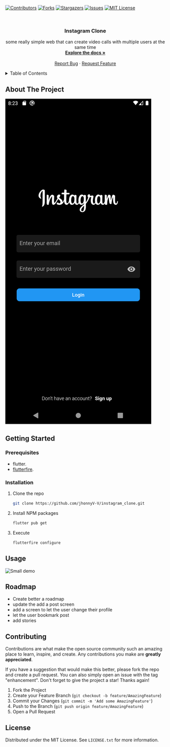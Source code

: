 <!--
*** Thanks for checking out the Best-README-Template. If you have a suggestion
*** that would make this better, please fork the repo and create a pull request
*** or simply open an issue with the tag "enhancement".
*** Don't forget to give the project a star!
*** Thanks again! Now go create something AMAZING! :D
-->



<!-- PROJECT SHIELDS -->
<!--
*** I'm using markdown "reference style" links for readability.
*** Reference links are enclosed in brackets [ ] instead of parentheses ( ).
*** See the bottom of this document for the declaration of the reference variables
*** for contributors-url, forks-url, etc. This is an optional, concise syntax you may use.
*** https://www.markdownguide.org/basic-syntax/#reference-style-links
-->
[![Contributors][contributors-shield]][contributors-url]
[![Forks][forks-shield]][forks-url]
[![Stargazers][stars-shield]][stars-url]
[![Issues][issues-shield]][issues-url]
[![MIT License][license-shield]][license-url]



<!-- PROJECT LOGO -->
<br />
<div align="center">
<h3 align="center">Instagram Clone</h3>

  <p align="center">
    some really simple web that can create video calls with multiple users at the same time
    <br />
    <a href="https://github.com/jhonnyV-V/instagram_clone"><strong>Explore the docs »</strong></a>
    <br />
    <br />
    <a href="https://github.com/jhonnyV-V/instagram_clone/issues">Report Bug</a>
    ·
    <a href="https://github.com/jhonnyV-V/instagram_clone/issues">Request Feature</a>
  </p>
</div>



<!-- TABLE OF CONTENTS -->
<details>
  <summary>Table of Contents</summary>
  <ol>
    <li>
      <a href="#about-the-project">About The Project</a>
      <ul>
        <li><a href="#built-with">Built With</a></li>
      </ul>
    </li>
    <li>
      <a href="#getting-started">Getting Started</a>
      <ul>
        <li><a href="#prerequisites">Prerequisites</a></li>
        <li><a href="#installation">Installation</a></li>
      </ul>
    </li>
    <li><a href="#usage">Usage</a></li>
    <li><a href="#roadmap">Roadmap</a></li>
    <li><a href="#contributing">Contributing</a></li>
    <li><a href="#license">License</a></li>
  </ol>
</details>



<!-- ABOUT THE PROJECT -->
## About The Project

![screenshot](assets/Screenshot.png)


<!-- GETTING STARTED -->
## Getting Started

### Prerequisites

- flutter.
- [flutterfire](https://firebase.google.com/docs/flutter/setup?hl=es-419&platform=android#install-cli-tools).

### Installation

1. Clone the repo
   ```sh
   git clone https://github.com/jhonnyV-V/instagram_clone.git
   ```
3. Install NPM packages
   ```sh
   flutter pub get
   ```
4. Execute
   ```sh
   flutterfire configure
   ```




<!-- USAGE EXAMPLES -->
## Usage

![Small demo](assets/instagram_clone.gif)

<!-- ROADMAP -->
## Roadmap

- Create better a roadmap
- update the add a post screen
- add a screen to let the user change their profile
- let the user bookmark post
- add stories

<!-- CONTRIBUTING -->
## Contributing

Contributions are what make the open source community such an amazing place to learn, inspire, and create. Any contributions you make are **greatly appreciated**.

If you have a suggestion that would make this better, please fork the repo and create a pull request. You can also simply open an issue with the tag "enhancement".
Don't forget to give the project a star! Thanks again!

1. Fork the Project
2. Create your Feature Branch (`git checkout -b feature/AmazingFeature`)
3. Commit your Changes (`git commit -m 'Add some AmazingFeature'`)
4. Push to the Branch (`git push origin feature/AmazingFeature`)
5. Open a Pull Request


<!-- LICENSE -->
## License

Distributed under the MIT License. See `LICENSE.txt` for more information.

<!-- MARKDOWN LINKS & IMAGES -->
<!-- https://www.markdownguide.org/basic-syntax/#reference-style-links -->
[contributors-shield]: https://img.shields.io/github/contributors/jhonnyV-V/instagram_clone.svg?style=for-the-badge
[contributors-url]: https://github.com/jhonnyV-V/instagram_clone/graphs/contributors
[forks-shield]: https://img.shields.io/github/forks/jhonnyV-V/instagram_clone.svg?style=for-the-badge
[forks-url]: https://github.com/jhonnyV-V/instagram_clone/network/members
[stars-shield]: https://img.shields.io/github/stars/jhonnyV-V/instagram_clone.svg?style=for-the-badge
[stars-url]: https://github.com/jhonnyV-V/instagram_clone/stargazers
[issues-shield]: https://img.shields.io/github/issues/jhonnyV-V/instagram_clone.svg?style=for-the-badge
[issues-url]: https://github.com/jhonnyV-V/instagram_clone/issues
[license-shield]: https://img.shields.io/github/license/jhonnyV-V/instagram_clone.svg?style=for-the-badge
[license-url]: https://github.com/jhonnyV-V/instagram_clone/blob/master/LICENSE.txt